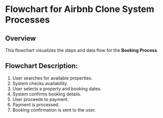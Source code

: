# Flowchart for Airbnb Clone System Processes

## Overview
This flowchart visualizes the steps and data flow for the **Booking Process**.

## Flowchart Description:
1. User searches for available properties.
2. System checks availability.
3. User selects a property and booking dates.
4. System confirms booking details.
5. User proceeds to payment.
6. Payment is processed.
7. Booking confirmation is sent to the user.
